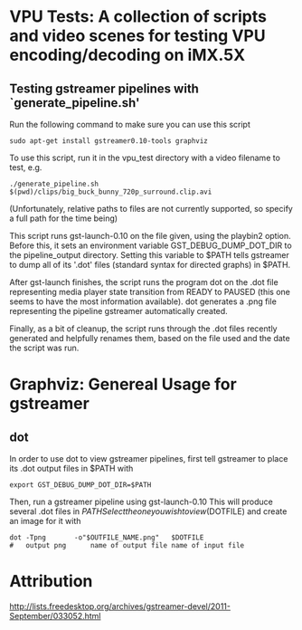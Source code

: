 VPU Tests: A collection of scripts and video scenes for testing VPU encoding/decoding on iMX.5X
===============================================================================================

Testing gstreamer pipelines with `generate_pipeline.sh'
-------------------------------------------------------
Run the following command to make sure you can use this script

	sudo apt-get install gstreamer0.10-tools graphviz

To use this script, run it in the vpu_test directory with a video filename to test, e.g.

	./generate_pipeline.sh $(pwd)/clips/big_buck_bunny_720p_surround.clip.avi

(Unfortunately, relative paths to files are not currently supported, so specify a full path for the time being)

This script runs gst-launch-0.10 on the file given, using the playbin2 option.
Before this, it sets an environment variable GST_DEBUG_DUMP_DOT_DIR to the pipeline_output directory. 
Setting this variable to $PATH tells gstreamer to dump all of its '.dot' files (standard syntax for directed graphs) in $PATH.

After gst-launch finishes, the script runs the program dot on the .dot file representing media player state transition from READY to PAUSED (this one seems to have the most information available).
dot generates a .png file representing the pipeline gstreamer automatically created.

Finally, as a bit of cleanup, the script runs through the .dot files recently generated and helpfully renames them, based on the file used and the date the script was run.

Graphviz: Genereal Usage for gstreamer
======================================

dot
---

In order to use dot to view gstreamer pipelines, first tell gstreamer to place its .dot output files in $PATH with

	export GST_DEBUG_DUMP_DOT_DIR=$PATH

Then, run a gstreamer pipeline using gst-launch-0.10
This will produce several .dot files in $PATH
Select the one you wish to view ($DOTFILE) and create an image for it with

	dot -Tpng 		-o"$OUTFILE_NAME.png" 	$DOTFILE
	#   output png		name of output file	name of input file

Attribution
===========
http://lists.freedesktop.org/archives/gstreamer-devel/2011-September/033052.html
